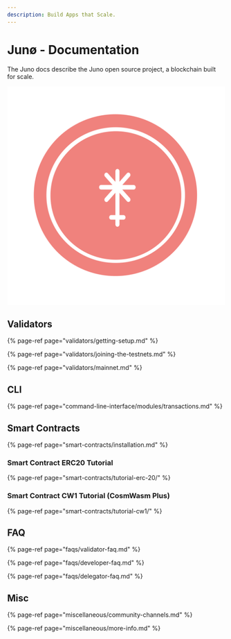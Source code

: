 ```yaml
---
description: Build Apps that Scale.
---
```


# Junø - Documentation

The Juno docs describe the Juno open source project, a blockchain built for scale.

![](.gitbook/assets/juno-logo-red-%20%284%29%20%283%29.svg)

## Validators

{% page-ref page="validators/getting-setup.md" %}

{% page-ref page="validators/joining-the-testnets.md" %}

{% page-ref page="validators/mainnet.md" %}

## CLI

{% page-ref page="command-line-interface/modules/transactions.md" %}

## Smart Contracts

{% page-ref page="smart-contracts/installation.md" %}

### Smart Contract ERC20 Tutorial

{% page-ref page="smart-contracts/tutorial-erc-20/" %}

### Smart Contract CW1 Tutorial \(CosmWasm Plus\)

{% page-ref page="smart-contracts/tutorial-cw1/" %}

## FAQ

{% page-ref page="faqs/validator-faq.md" %}

{% page-ref page="faqs/developer-faq.md" %}

{% page-ref page="faqs/delegator-faq.md" %}

## Misc

{% page-ref page="miscellaneous/community-channels.md" %}

{% page-ref page="miscellaneous/more-info.md" %}

